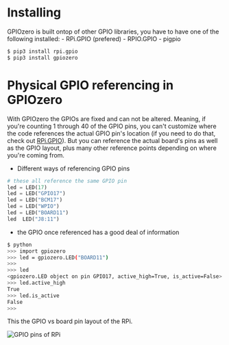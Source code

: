 # Installing

GPIOzero is built ontop of other GPIO libraries, you have to have one of the following installed: - RPi.GPIO (prefered) - RPIO.GPIO - pigpio

```bash
$ pip3 install rpi.gpio
$ pip3 install gpiozero
```

# Physical GPIO referencing in GPIOzero

With GPIOzero the GPIOs are fixed and can not be altered.
Meaning, if you're counting 1 through 40 of the GPIO pins,
you can't customize where the code references the
actual GPIO pin's location (if you need to do that,
check out [RPi.GPIO](https://pypi.org/project/RPi.GPIO/)).
But you can reference the actual board's pins as well as the
GPIO layout, plus many other reference points depending on where
you're coming from.

- Different ways of referencing GPIO pins

```python
# these all reference the same GPIO pin
led = LED(17)
led = LED("GPIO17")
led = LED("BCM17")
led = LED("WPIO")
led = LED("BOARD11")
led  LED("J8:11")
```

- the GPIO once referenced has a good deal of information

```bash
$ python
>>> import gpiozero
>>> led = gpiozero.LED("BOARD11")
>>>
>>> led
<gpiozero.LED object on pin GPIO17, active_high=True, is_active=False>
>>> led.active_high
True
>>> led.is_active
False
>>>
```

This the GPIO vs board pin layout of the RPi.

![GPIO pins of RPi](http://gpiozero.readthedocs.io/en/stable/_images/pin_layout.svg "GPIO pin of RaspberryPi")
